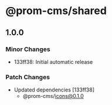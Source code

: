 # @prom-cms/shared

## 1.0.0

### Minor Changes

- 133ff38: Initial automatic release

### Patch Changes

- Updated dependencies [133ff38]
  - @prom-cms/icons@0.1.0

